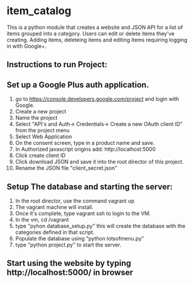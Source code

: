 # item_catalog
This is a python module that creates a website and JSON API for a list of items grouped into a category. Users can edit or delete items they've creating. Adding items, deleteing items and editing items requiring logging in with Google+.

## Instructions to run Project:

## Set up a Google Plus auth application.
1. go to https://console.developers.google.com/project and login with Google.
2. Create a new project
3. Name the project
4. Select "API's and Auth-> Credentials-> Create a new OAuth client ID" from the project menu
5. Select Web Application
6. On the consent screen, type in a product name and save.
7. In Authorized javascript origins add: http://localhost:5000
8. Click create client ID
9. Click download JSON and save it into the root director of this project.
10. Rename the JSON file "client_secret.json"
 
 
## Setup The database and starting the server:
1. In the root director, use the command vagrant up
2. The vagrant machine will install.
3. Once it's complete, type vagrant ssh to login to the VM.
4. In the vm, cd /vagrant
5. type "pyhon database_setup.py" this will create the database with the categories defined in that script.
6. Populate the database using "python lotsofmenu.py"
6. type "python project.py" to start the server.

## Start using the website by typing http://localhost:5000/ in browser
